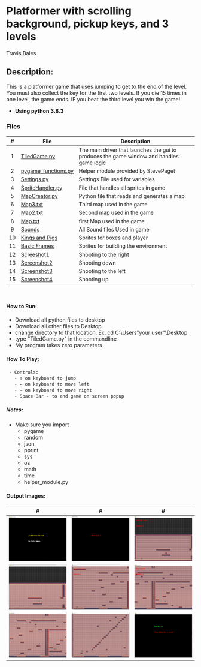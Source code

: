# Platformer with scrolling background, pickup keys, and 3 levels
Travis Bales

## Description:
This is a platformer game that uses jumping to get to the end of the level. You must also collect the key for the first two levels.
If you die 15 times in one level, the game ends. IF you beat the third level you win the game!
<br>
- **Using python 3.8.3**

### Files

|   #   | File            | Description                                        |
| :---: | --------------- | -------------------------------------------------- |
|1| [TiledGame.py](https://github.com/travisbales2304/4443-2D-PyGame-Bales/blob/master/Assignments/P02/TiledGame.py) |The main driver that launches the gui to produces the game window and handles game logic|
|2|[pygame_functions.py](https://github.com/travisbales2304/4443-2D-PyGame-Bales/blob/master/Assignments/P02/pygame_functions.py)|Helper module provided by StevePaget |
|3|[Settings.py](https://github.com/travisbales2304/4443-2D-PyGame-Bales/blob/master/Assignments/P02/settings.py)|Settings File used for variables|
|4|[SpriteHandler.py](https://github.com/travisbales2304/4443-2D-PyGame-Bales/blob/master/Assignments/P02/SpriteHandler.py)|File that handles all sprites in game|
|5|[MapCreator.py](https://github.com/travisbales2304/4443-2D-PyGame-Bales/blob/master/Assignments/P02/MapCreator.py)|Python file that reads and generates a map|
|6|[Map3.txt](https://github.com/travisbales2304/4443-2D-PyGame-Bales/blob/master/Assignments/P02/Map3.txt)|Third map used in the game|
|7|[Map2.txt](https://github.com/travisbales2304/4443-2D-PyGame-Bales/blob/master/Assignments/P02/Map2.txt)|Second map used in the game|
|8|[Map.txt](https://github.com/travisbales2304/4443-2D-PyGame-Bales/blob/master/Assignments/P02/Map.txt)|first Map used in the game|
|9|[Sounds](https://github.com/travisbales2304/4443-2D-PyGame-Bales/tree/master/Assignments/P02/Sounds)|All Sound files Used in game|
|10|[Kings and Pigs](https://github.com/travisbales2304/4443-2D-PyGame-Bales/tree/master/Assignments/P02/Kings%20and%20Pigs/Sprites)|Sprites for boxes and player|
|11|[Basic Frames](https://github.com/travisbales2304/4443-2D-PyGame-Bales/tree/master/Assignments/P02/BasicFrames)|Sprites for building the environment|
|12|[Screeshot1](https://github.com/travisbales2304/4443-2D-PyGame-Bales/blob/master/Assignments/P1.04/shot1.png)|Shooting to the right |
|13|[Screenshot2](https://github.com/travisbales2304/4443-2D-PyGame-Bales/blob/master/Assignments/P1.04/shot2.png)|Shooting down|
|14|[Screenshot3](https://github.com/travisbales2304/4443-2D-PyGame-Bales/blob/master/Assignments/P1.04/shot3.png)|Shooting to the left|
|15|[Screenshot4](https://github.com/travisbales2304/4443-2D-PyGame-Bales/blob/master/Assignments/P1.04/shot4.png)|Shooting up|
<br>


#### How to Run:
  - Download all python files to desktop
  - Download all other files to Desktop
  - change directory to that location. Ex. cd C:\Users\"your user"\Desktop
  - type "TiledGame.py" in the commandline
  - My program takes zero parameters
 #### How To Play:
     - Controls:
       - ↑ on keyboard to jump
       - ← on keyboard to move left
       - → on keyboard to move right
       - Space Bar - to end game on screen popup
  
##### Notes:
  - Make sure you import
    - pygame
    - random
    - json
    - pprint
    - sys
    - os
    - math
    - time
    - helper_module.py
    
   #### Output Images:
   |#|#|#|
   |:--:|---|---|
   |<img src="Screenshot0.png" width="300">|<img src="Screenshot1.png" width="300">|<img src="Screenshot2.png" width="300">|
   |<img src="Screenshot3.png" width="300">|<img src="Screenshot4.png" width="300">|<img src="Screenshot5.png" width="300">|
   |<img src="Screenshot6.png" width="300">|<img src="Screenshot7.png" width="300">|<img src="Screenshot8.png" width="300">|
 

